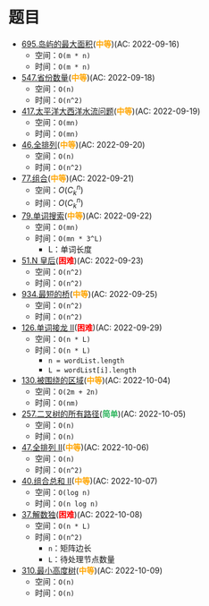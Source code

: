 # 题目

- [695.岛屿的最大面积](/src/main/java/leetcode/sub0695/README.md)(<b style="color: orange">中等</b>)(AC: 2022-09-16)
  - 空间：`O(m * n)`
  - 时间：`O(m * n)`
- [547.省份数量](/src/main/java/leetcode/sub0547/README.md)(<b style="color: orange">中等</b>)(AC: 2022-09-18)
  - 空间：`O(n)`
  - 时间：`O(n^2)`
- [417.太平洋大西洋水流问题](/src/main/java/leetcode/sub0417/README.md)(<b style="color: orange">中等</b>)(AC: 2022-09-19)
  - 空间：`O(mn)`
  - 时间：`O(mn)`
- [46.全排列](/src/main/java/leetcode/sub0046/README.md)(<b style="color: orange">中等</b>)(AC: 2022-09-20)
  - 空间：`O(n)`
  - 时间：`O(n^2)`
- [77.组合](/src/main/java/leetcode/sub0077/README.md)(<b style="color: orange">中等</b>)(AC: 2022-09-21)
  - 空间：$O(C_{k}^{n})$
  - 时间：$O(C_{k}^{n})$
- [79.单词搜索](/src/main/java/leetcode/sub0079/README.md)(<b style="color: orange">中等</b>)(AC: 2022-09-22)
  - 空间：`O(mn)`
  - 时间：`O(mn * 3^L)`
    - L：单词长度
- [51.N 皇后](/src/main/java/leetcode/sub0051/README.md)(<b style="color: red">困难</b>)(AC: 2022-09-23)
  - 空间：`O(n^2)`
  - 时间：`O(n^2)`
- [934.最短的桥](/src/main/java/leetcode/sub0934/README.md)(<b style="color: orange">中等</b>)(AC: 2022-09-25)
  - 空间：`O(n^2)`
  - 时间：`O(n^2)`
- [126.单词接龙 II](/src/main/java/leetcode/sub0126/README.md)(<b style="color: red">困难</b>)(AC: 2022-09-29)
  - 空间：`O(n * L)`
  - 时间：`O(n * L)`
    - `n = wordList.length`
    - `L = wordList[i].length`
- [130.被围绕的区域](/src/main/java/leetcode/sub0130/README.md)(<b style="color: orange">中等</b>)(AC: 2022-10-04)
  - 空间：`O(2m + 2n)`
  - 时间：`O(nm)`
- [257.二叉树的所有路径](/src/main/java/leetcode/sub0257/README.md)(<b style="color: #2db55d">简单</b>)(AC: 2022-10-05)
  - 空间：`O(n)`
  - 时间：`O(n)`
- [47.全排列 II](/src/main/java/leetcode/sub0047/README.md)(<b style="color: orange">中等</b>)(AC: 2022-10-06)
  - 空间：`O(n)`
  - 时间：`O(n^2)`
- [40.组合总和 II](/src/main/java/leetcode/sub0040/README.md)(<b style="color: orange">中等</b>)(AC: 2022-10-07)
  - 空间：`O(log n)`
  - 时间：`O(n log n)`
- [37.解数独](/src/main/java/leetcode/sub0037/README.md)(<b style="color: red">困难</b>)(AC: 2022-10-08)
  - 空间：`O(n * L)`
  - 时间：`O(n^2)`
    - `n`：矩阵边长
    - `L`：待处理节点数量
- [310.最小高度树](/src/main/java/leetcode/sub0310/README.md)(<b style="color: orange">中等</b>)(AC: 2022-10-09)
  - 空间：`O(n)`
  - 时间：`O(n)`
